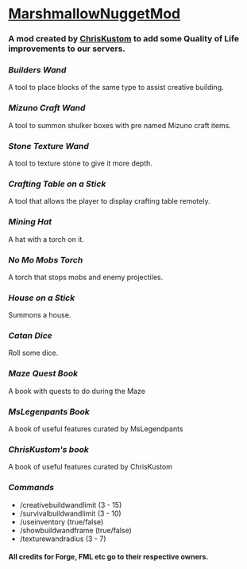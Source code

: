 # [MarshmallowNuggetMod](https://github.com/chriskustom/MarshmallowNuggetModRelease) 
### A mod created by [ChrisKustom](https://github.com/ChrisKustom) to add some Quality of Life improvements to our servers. 

### _Builders Wand_
A tool to place blocks of the same type to assist creative building.

### _Mizuno Craft Wand_
A tool to summon shulker boxes with pre named Mizuno craft items.

### _Stone Texture Wand_
A tool to texture stone to give it more depth.

### _Crafting Table on a Stick_
A tool that allows the player to display crafting table remotely.

### _Mining Hat_
A hat with a torch on it.

### _No Mo Mobs Torch_
A torch that stops mobs and enemy projectiles.

### _House on a Stick_
Summons a house. 

### _Catan Dice_
Roll some dice.

### _Maze Quest Book_
A book with quests to do during the Maze

### _MsLegenpants Book_
A book of useful features curated by MsLegendpants

### _ChrisKustom's book_
A book of useful features curated by ChrisKustom

### _Commands_
- /creativebuildwandlimit (3 - 15)
- /survivalbuildwandlimit (3 - 10)
- /useinventory (true/false)
- /showbuildwandframe (true/false)
- /texturewandradius (3 - 7)

#### All credits for Forge, FML etc go to their respective owners.
